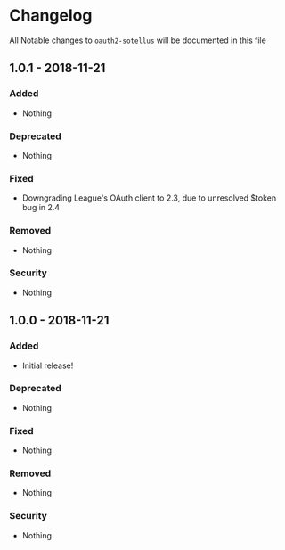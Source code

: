 # Changelog
All Notable changes to `oauth2-sotellus` will be documented in this file

## 1.0.1 - 2018-11-21

### Added
- Nothing

### Deprecated
- Nothing

### Fixed
- Downgrading League's OAuth client to 2.3, due to unresolved $token bug in 2.4

### Removed
- Nothing

### Security
- Nothing

## 1.0.0 - 2018-11-21

### Added
- Initial release!

### Deprecated
- Nothing

### Fixed
- Nothing

### Removed
- Nothing

### Security
- Nothing
